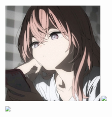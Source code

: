 <img width="300px" src="./assets/preview.jpg"></img>
![](https://github-readme-stats.vercel.app/api/top-langs/?username=wozhendefuleZ&layout=compact&langs_count=6&text_color=94a3b8&icon_color=fff&title_color=3b82f6&bg_color=0f172a)

![](https://raw.githubusercontent.com/wozhendefuleZ/wozhendefuleZ/main/assets/github-contribution-grid-snake.svg)
